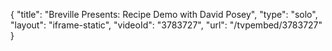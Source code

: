 {
    "title": "Breville Presents: Recipe Demo with David Posey",
    "type": "solo",
    "layout": "iframe-static",
    "videoId": "3783727",
    "url": "\/tvpembed\/3783727"
}